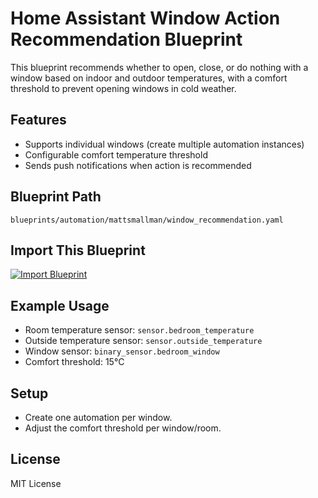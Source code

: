 # Home Assistant Window Action Recommendation Blueprint

This blueprint recommends whether to open, close, or do nothing with a window based on indoor and outdoor temperatures, with a comfort threshold to prevent opening windows in cold weather.

## Features
- Supports individual windows (create multiple automation instances)
- Configurable comfort temperature threshold
- Sends push notifications when action is recommended

## Blueprint Path
`blueprints/automation/mattsmallman/window_recommendation.yaml`

## Import This Blueprint
[![Import Blueprint](https://my.home-assistant.io/badges/blueprint_import.svg)](https://my.home-assistant.io/redirect/blueprint_import/?repository_url=https://github.com/mattsmallman/home-assistant-window-recommendation&file=blueprints/automation/mattsmallman/window_recommendation.yaml)

## Example Usage
- Room temperature sensor: `sensor.bedroom_temperature`
- Outside temperature sensor: `sensor.outside_temperature`
- Window sensor: `binary_sensor.bedroom_window`
- Comfort threshold: 15°C

## Setup
- Create one automation per window.
- Adjust the comfort threshold per window/room.

## License
MIT License
